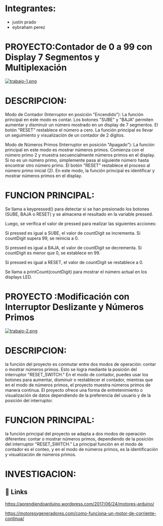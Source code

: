 
# Integrantes:
- justin prado
- eybraham perez
# PROYECTO:Contador de 0 a 99 con Display 7 Segmentos y Multiplexación
[![trabajo-1.png](https://i.postimg.cc/YCb505r8/trabajo-1.png)](https://postimg.cc/RWJsbbnn)
# DESCRIPCION:
Modo de Contador (Interruptor en posición "Encendido"): La función principal en este modo es contar. Los botones "SUBE" y "BAJA" permiten aumentar y disminuir un número mostrado en un display de 7 segmentos. El botón "RESET" restablece el número a cero. La función principal es llevar un seguimiento y visualización de un contador de 2 dígitos.

Modo de Números Primos (Interruptor en posición "Apagado"): La función principal en este modo es mostrar números primos. Comienza con el número primo 2 y muestra secuencialmente números primos en el display. Si no es un número primo, simplemente pasa al siguiente número hasta encontrar otro número primo. El botón "RESET" restablece el proceso al número primo inicial (2). En este modo, la función principal es identificar y mostrar números primos en el display.
# FUNCION PRINCIPAL:

 

Se llama a keypressed() para detectar si se han presionado los botones (SUBE, BAJA o RESET) y se almacena el resultado en la variable pressed.

Luego, se verifica el valor de pressed para realizar las siguientes acciones:

Si pressed es igual a SUBE, el valor de countDigit se incrementa. Si countDigit supera 99, se reinicia a 0.

Si pressed es igual a BAJA, el valor de countDigit se decrementa. Si countDigit es menor que 0, se establece en 99.

Si pressed es igual a RESET, el valor de countDigit se restablece a 0.

Se llama a printCount(countDigit) para mostrar el número actual en los displays LED.
# PROYECTO :Modificación con Interruptor Deslizante y Números Primos
[![trabajo-2.png](https://i.postimg.cc/mr38hMy4/trabajo-2.png)](https://postimg.cc/Jynb2sFY)
# DESCRIPCION:
 la función del proyecto es conmutar entre dos modos de operación: contar o mostrar números primos. Esto se logra mediante la posición del interruptor "RESET_SWITCH." En el modo de contador, puedes usar los botones para aumentar, disminuir o restablecer el contador, mientras que en el modo de números primos, el proyecto muestra números primos de manera continua. El proyecto ofrece una forma de entretenimiento o visualización de datos dependiendo de la preferencia del usuario y de la posición del interruptor.
# FUNCION PRINCIPAL:

  la función principal del proyecto se adapta a dos modos de operación diferentes: contar o mostrar números primos, dependiendo de la posición del interruptor "RESET_SWITCH." La principal función en el modo de contador es el conteo, y en el modo de números primos, es la identificación y visualización de números primos.

# INVESTIGACION:
## 🔗 Links
https://aprendiendoarduino.wordpress.com/2017/06/24/motores-arduino/

https://motoresygeneradores.com/como-funciona-un-motor-de-corriente-continua/


